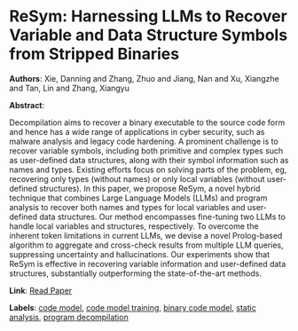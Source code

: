 # ReSym: Harnessing LLMs to Recover Variable and Data Structure Symbols from Stripped Binaries

**Authors**: Xie, Danning and Zhang, Zhuo and Jiang, Nan and Xu, Xiangzhe and Tan, Lin and Zhang, Xiangyu

**Abstract**:

Decompilation aims to recover a binary executable to the source code form and hence has a wide range of applications in cyber security, such as malware analysis and legacy code hardening. A prominent challenge is to recover variable symbols, including both primitive and complex types such as user-defined data structures, along with their symbol information such as names and types. Existing efforts focus on solving parts of the problem, eg, recovering only types (without names) or only local variables (without user-defined structures). In this paper, we propose ReSym, a novel hybrid technique that combines Large Language Models (LLMs) and program analysis to recover both names and types for local variables and user-defined data structures. Our method encompasses fine-tuning two LLMs to handle local variables and structures, respectively. To overcome the inherent token limitations in current LLMs, we devise a novel Prolog-based algorithm to aggregate and cross-check results from multiple LLM queries, suppressing uncertainty and hallucinations. Our experiments show that ReSym is effective in recovering variable information and user-defined data structures, substantially outperforming the state-of-the-art methods.

**Link**: [Read Paper](https://www.cs.purdue.edu/homes/lintan/publications/resym-ccs24.pdf)

**Labels**: [code model](../../labels/code_model.md), [code model training](../../labels/code_model_training.md), [binary code model](../../labels/binary_code_model.md), [static analysis](../../labels/static_analysis.md), [program decompilation](../../labels/program_decompilation.md)
